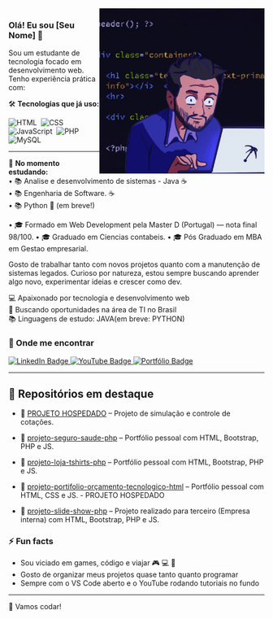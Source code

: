 
<img src = "banner.gif" width = "325px" align = "right">

### Olá! Eu sou [Seu Nome] 👋



Sou um estudante de tecnologia focado em desenvolvimento web. Tenho experiência prática com:

🛠️ **Tecnologias que já uso:**  

<div>
  <!-- HTML5 -->
  <img src="https://cdn.jsdelivr.net/gh/devicons/devicon/icons/html5/html5-original.svg" title="HTML5" alt="HTML" width="40" height="40"/>&nbsp;
  <!-- CSS3 -->
  <img src="https://cdn.jsdelivr.net/gh/devicons/devicon/icons/css3/css3-original.svg" title="CSS3" alt="CSS" width="40" height="40"/>&nbsp;
  <!-- JavaScript -->
  <img src="https://cdn.jsdelivr.net/gh/devicons/devicon/icons/javascript/javascript-original.svg" title="JavaScript" alt="JavaScript" width="40" height="40"/>&nbsp;
  <!-- PHP -->
  <img src="https://cdn.jsdelivr.net/gh/devicons/devicon/icons/php/php-original.svg" title="PHP" alt="PHP" width="40" height="40"/>&nbsp;
  <!-- MySQL -->
  <img src="https://cdn.jsdelivr.net/gh/devicons/devicon/icons/mysql/mysql-original.svg" title="MySQL" alt="MySQL" width="40" height="40"/>&nbsp;
</div>



---

🚧 **No momento estudando:**  
• 📚 Analise e desenvolvimento de sistemas - Java ☕  
• 📚 Engenharia de Software. ☕  
• 📚 Python 🐍 (em breve!)

• 🎓 Formado em Web Development pela Master D (Portugal) — nota final 98/100.
• 🎓 Graduado em Ciencias contabeis.
• 🎓 Pós Graduado em MBA em Gestao empresarial.


Gosto de trabalhar tanto com novos projetos quanto com a manutenção de sistemas legados. Curioso por natureza, estou sempre buscando aprender algo novo, experimentar ideias e crescer como dev.


💻 Apaixonado por tecnologia e desenvolvimento web  
📍 Buscando oportunidades na área de TI no Brasil  
📚 Linguagens de estudo: JAVA(em breve: PYTHON)


### 🔗 Onde me encontrar
<div id="badges">
  <!-- LinkedIn -->
  <a href="https://www.linkedin.com/in/tiago-pontes-5030b3191/" target="_blank">
    <img src="https://img.shields.io/badge/LinkedIn-blue?style=for-the-badge&logo=linkedin&logoColor=white" alt="LinkedIn Badge"/>
  </a>
  <!-- YouTube -->
  <a href="https://youtube.com](https://www.youtube.com/@tiagopontes-1810" target="_blank">
    <img src="https://img.shields.io/badge/YouTube-red?style=for-the-badge&logo=youtube&logoColor=white" alt="YouTube Badge"/>
  </a>
  <!-- Portfólio -->
  <a href="https://meuportifolio-1.netlify.app/" target="_blank">
    <img src="https://img.shields.io/badge/Portfólio-000?style=for-the-badge&logo=firefox&logoColor=white" alt="Portfólio Badge"/>
  </a>
</div>

---

## 💼 Repositórios em destaque

- 📁 [PROJETO HOSPEDADO](https://meuportifolio-1.netlify.app/) – Projeto de simulação e controle de cotações.

- 📁 [projeto-seguro-saude-php](https://github.com/tithobatera/seguro-saude-php) – Portfólio pessoal com HTML, Bootstrap, PHP e JS.
- 📁 [projeto-loja-tshirts-php](https://github.com/tithobatera/loja-t-shirts-php) – Portfólio pessoal com HTML, Bootstrap, PHP e JS.
- 📁 [projeto-portifolio-orçamento-tecnologico-html](https://github.com/tithobatera/portifolio-orcamento-html) – Portfólio pessoal com HTML, CSS e JS. - PROJETO HOSPEDADO
- 📁 [projeto-slide-show-php](https://github.com/tithobatera/slides-show-php) – Projeto realizado para terceiro (Empresa interna) com HTML, Bootstrap, PHP e JS.



### ⚡ Fun facts

- Sou viciado em games, código e viajar 🎮 💻 🌴   
- Gosto de organizar meus projetos quase tanto quanto programar  
- Sempre com o VS Code aberto e o YouTube rodando tutoriais no fundo

---

🚀 Vamos codar!
  
